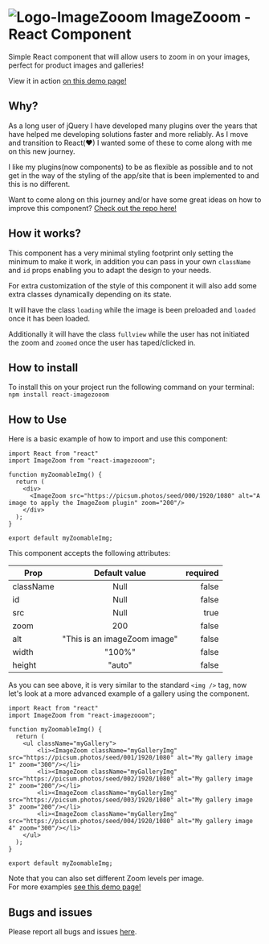 # ![Logo-ImageZooom](https://github.com/Mario-Duarte/react-ImageZooom/blob/demo/public/logo28.png?raw=true) ImageZooom - React Component

Simple React component that will allow users to zoom in on your images, perfect for product images and galleries!

View it in action [on this demo page!](https://mario-duarte.github.io/react-ImageZooom/)

## Why?

As a long user of jQuery I have developed many plugins over the years that have helped me developing solutions faster and more reliably. As I move and transition to React(♥) I wanted some of these to come along with me on this new journey.

I like my plugins(now components) to be as flexible as possible and to not get in the way of the styling of the app/site that is been implemented to and this is no different.

Want to come along on this journey and/or have some great ideas on how to improve this component? [Check out the repo here!](https://github.com/Mario-Duarte/react-ImageZooom)

## How it works?

This component has a very minimal styling footprint only setting the minimum to make it work, in addition you can pass in your own `className` and `id` props enabling you to adapt the design to your needs.

For extra customization of the style of this component it will also add some extra classes dynamically depending on its state.

It will have the class `loading` while the image is been preloaded and `loaded` once it has been loaded.

Additionally it will have the class `fullview` while the user has not initiated the zoom and `zoomed` once the user has taped/clicked in.

## How to install

To install this on your project run the following command on your terminal:<br/>
`npm install react-imagezooom`

## How to Use

Here is a basic example of how to import and use this component:

```(javascript)
import React from "react"
import ImageZoom from "react-imagezooom";

function myZoomableImg() {
  return (
    <div>
      <ImageZoom src="https://picsum.photos/seed/000/1920/1080" alt="A image to apply the ImageZoom plugin" zoom="200"/>
    </div>
  );
}

export default myZoomableImg;

```

This component accepts the following attributes:

| Prop      |        Default value         | required |
| --------- | :--------------------------: | -------: |
| className |             Null             |    false |
| id        |             Null             |    false |
| src       |             Null             |     true |
| zoom      |             200              |    false |
| alt       | "This is an imageZoom image" |    false |
| width     |            "100%"            |    false |
| height    |            "auto"            |    false |

As you can see above, it is very similar to the standard `<img />` tag, now let's look at a more advanced example of a gallery using the component.

```(javascript)
import React from "react"
import ImageZoom from "react-imagezooom";

function myZoomableImg() {
  return (
    <ul className="myGallery">
        <li><ImageZoom className="myGalleryImg" src="https://picsum.photos/seed/001/1920/1080" alt="My gallery image 1" zoom="300"/></li>
        <li><ImageZoom className="myGalleryImg" src="https://picsum.photos/seed/002/1920/1080" alt="My gallery image 2" zoom="200"/></li>
        <li><ImageZoom className="myGalleryImg" src="https://picsum.photos/seed/003/1920/1080" alt="My gallery image 3" zoom="200"/></li>
        <li><ImageZoom className="myGalleryImg" src="https://picsum.photos/seed/004/1920/1080" alt="My gallery image 4" zoom="300"/></li>
    </ul>
  );
}

export default myZoomableImg;
```

Note that you can also set different Zoom levels per image.<br/>
For more examples [see this demo page!](https://mario-duarte.github.io/react-ImageZooom/)

## Bugs and issues

Please report all bugs and issues [here](https://github.com/Mario-Duarte/react-ImageZoom/issues).
